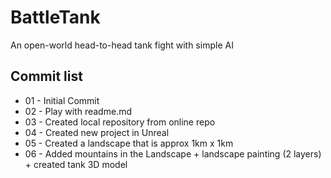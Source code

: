 # BattleTank
An open-world head-to-head tank fight with simple AI

## Commit list

* 01 - Initial Commit
* 02 - Play with readme.md
* 03 - Created local repository from online repo 
* 04 - Created new project in Unreal
* 05 - Created a landscape that is approx 1km x 1km
* 06 - Added mountains in the Landscape + landscape painting (2 layers) + created tank 3D model